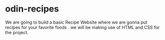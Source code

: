 # odin-recipes
We are going to build a basic Recipe Website where we are gonna put recipes for your favorite foods . 
we will be making use of HTML and CSS for the project. 

